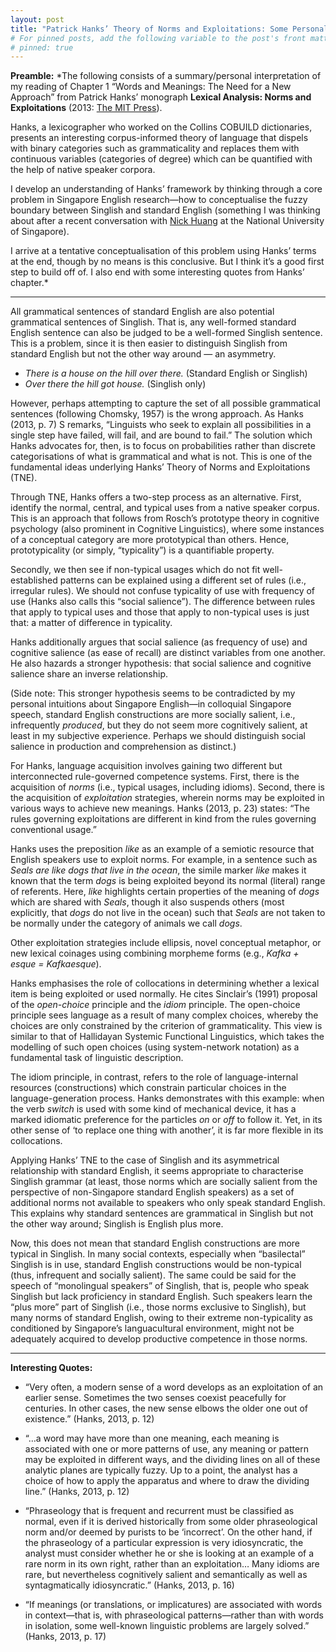 ```yaml
---
layout: post
title: "Patrick Hanks’ Theory of Norms and Exploitations: Some Personal Notes"
# For pinned posts, add the following variable to the post's front matter:
# pinned: true
---
```

**Preamble:** *The following consists of a summary/personal interpretation of my reading of Chapter 1 “Words and Meanings: The Need for a New Approach” from Patrick Hanks’ monograph **Lexical Analysis: Norms and Exploitations** (2013: <a href="https://direct.mit.edu/books/book/2981/Lexical-AnalysisNorms-and-Exploitations" target="blank">The MIT Press</a>).

Hanks, a lexicographer who worked on the Collins COBUILD dictionaries, presents an interesting corpus-informed theory of language that dispels with binary categories such as grammaticality and replaces them with continuous variables (categories of degree) which can be quantified with the help of native speaker corpora.

I develop an understanding of Hanks’ framework by thinking through a core problem in Singapore English research—how to conceptualise the fuzzy boundary between Singlish and standard English (something I was thinking about after a recent conversation with <a href="https://z-n-huang.github.io/" target="blank">Nick Huang</a> at the National University of Singapore).

I arrive at a tentative conceptualisation of this problem using Hanks’ terms at the end, though by no means is this conclusive. But I think it’s a good first step to build off of. I also end with some interesting quotes from Hanks’ chapter.*

---

All grammatical sentences of standard English are also potential grammatical sentences of Singlish. That is, any well-formed standard English sentence can also be judged to be a well-formed Singlish sentence. This is a problem, since it is then easier to distinguish Singlish from standard English but not the other way around — an asymmetry.

- *There is a house on the hill over there.* (Standard English or Singlish)
- *Over there the hill got house.* (Singlish only)

However, perhaps attempting to capture the set of all possible grammatical sentences (following Chomsky, 1957) is the wrong approach. As Hanks (2013, p. 7) S remarks, “Linguists who seek to explain all possibilities in a single step have failed, will fail, and are bound to fail.” The solution which Hanks advocates for, then, is to focus on probabilities rather than discrete categorisations of what is grammatical and what is not. This is one of the fundamental ideas underlying Hanks’ Theory of Norms and Exploitations (TNE).

Through TNE, Hanks offers a two-step process as an alternative. First, identify the normal, central, and typical uses from a native speaker corpus. This is an approach that follows from Rosch’s prototype theory in cognitive psychology (also prominent in Cognitive Linguistics), where some instances of a conceptual category are more prototypical than others. Hence, prototypicality (or simply, “typicality”) is a quantifiable property.

Secondly, we then see if non-typical usages which do not fit well-established patterns can be explained using a different set of rules (i.e., irregular rules). We should not confuse typicality of use with frequency of use (Hanks also calls this “social salience”). The difference between rules that apply to typical uses and those that apply to non-typical uses is just that: a matter of difference in typicality.

Hanks additionally argues that social salience (as frequency of use) and cognitive salience (as ease of recall) are distinct variables from one another. He also hazards a stronger hypothesis: that social salience and cognitive salience share an inverse relationship.

(Side note: This stronger hypothesis seems to be contradicted by my personal intuitions about Singapore English—in colloquial Singapore speech, standard English constructions are more socially salient, i.e., infrequently *produced*, but they do not seem more cognitively salient, at least in my subjective experience. Perhaps we should distinguish social salience in production and comprehension as distinct.)

For Hanks, language acquisition involves gaining two different but interconnected rule-governed competence systems. First, there is the acquisition of *norms* (i.e., typical usages, including idioms). Second, there is the acquisition of *exploitation* strategies, wherein norms may be exploited in various ways to achieve new meanings. Hanks (2013, p. 23) states: “The rules governing exploitations are different in kind from the rules governing conventional usage.”

Hanks uses the preposition *like* as an example of a semiotic resource that English speakers use to exploit norms. For example, in a sentence such as *Seals are like dogs that live in the ocean*, the simile marker *like* makes it known that the term *dogs* is being exploited beyond its normal (literal) range of referents. Here, *like* highlights certain properties of the meaning of *dogs* which are shared with *Seals*, though it also suspends others (most explicitly, that *dogs* do not live in the ocean) such that *Seals* are not taken to be normally under the category of animals we call *dogs*.

Other exploitation strategies include ellipsis, novel conceptual metaphor, or new lexical coinages using combining morpheme forms (e.g., *Kafka + esque = Kafkaesque*).

Hanks emphasises the role of collocations in determining whether a lexical item is being exploited or used normally. He cites Sinclair’s (1991) proposal of the *open-choice* principle and the *idiom* principle. The open-choice principle sees language as a result of many complex choices, whereby the choices are only constrained by the criterion of grammaticality. This view is similar to that of Hallidayan Systemic Functional Linguistics, which takes the modelling of such open choices (using system-network notation) as a fundamental task of linguistic description.

The idiom principle, in contrast, refers to the role of language-internal resources (constructions) which constrain particular choices in the language-generation process. Hanks demonstrates with this example: when the verb *switch* is used with some kind of mechanical device, it has a marked idiomatic preference for the particles *on* or *off* to follow it. Yet, in its other sense of ‘to replace one thing with another’, it is far more flexible in its collocations.

Applying Hanks’ TNE to the case of Singlish and its asymmetrical relationship with standard English, it seems appropriate to characterise Singlish grammar (at least, those norms which are socially salient from the perspective of non-Singapore standard English speakers) as a set of additional norms not available to speakers who only speak standard English. This explains why standard sentences are grammatical in Singlish but not the other way around; Singlish is English plus more.

Now, this does not mean that standard English constructions are more typical in Singlish. In many social contexts, especially when “basilectal” Singlish is in use, standard English constructions would be non-typical (thus, infrequent and socially salient). The same could be said for the speech of “monolingual speakers” of Singlish, that is, people who speak Singlish but lack proficiency in standard English. Such speakers learn the “plus more” part of Singlish (i.e., those norms exclusive to Singlish), but many norms of standard English, owing to their extreme non-typicality as conditioned by Singapore’s languacultural environment, might not be adequately acquired to develop productive competence in those norms.

---

**Interesting Quotes:**

- “Very often, a modern sense of a word develops as an exploitation of an earlier sense. Sometimes the two senses coexist peacefully for centuries. In other cases, the new sense elbows the older one out of existence.” (Hanks, 2013, p. 12)

- “…a word may have more than one meaning, each meaning is associated with one or more patterns of use, any meaning or pattern may be exploited in different ways, and the dividing lines on all of these analytic planes are typically fuzzy. Up to a point, the analyst has a choice of how to apply the apparatus and where to draw the dividing line.” (Hanks, 2013, p. 12)

- “Phraseology that is frequent and recurrent must be classified as normal, even if it is derived historically from some older phraseological norm and/or deemed by purists to be ‘incorrect’. On the other hand, if the phraseology of a particular expression is very idiosyncratic, the analyst must consider whether he or she is looking at an example of a rare norm in its own right, rather than an exploitation… Many idioms are rare, but nevertheless cognitively salient and semantically as well as syntagmatically idiosyncratic.” (Hanks, 2013, p. 16)

- “If meanings (or translations, or implicatures) are associated with words in context—that is, with phraseological patterns—rather than with words in isolation, some well-known linguistic problems are largely solved.” (Hanks, 2013, p. 17)
